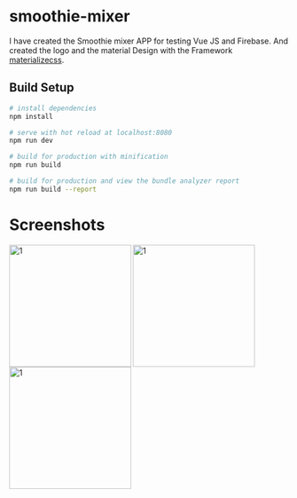 # smoothie-mixer

I have created the Smoothie mixer APP for testing Vue JS and Firebase. And created the logo and the material Design with the Framework [materializecss](https://materializecss.com).


## Build Setup

``` bash
# install dependencies
npm install

# serve with hot reload at localhost:8080
npm run dev

# build for production with minification
npm run build

# build for production and view the bundle analyzer report
npm run build --report
```
# Screenshots

<img align="left" width="220" alt="1" src="https://user-images.githubusercontent.com/6087113/48088903-7b86a100-e203-11e8-84ae-fbe967e7d3a8.png">

<img align="left" width="220" alt="1" src="https://user-images.githubusercontent.com/6087113/48088986-ad980300-e203-11e8-9435-c56ecec16601.png">

<img align="left" width="220" alt="1" src="https://user-images.githubusercontent.com/6087113/48089016-c30d2d00-e203-11e8-926a-4ff3d7de5047.png">

